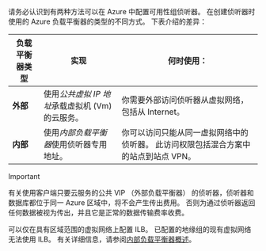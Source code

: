 请务必认识到有两种方法可以在 Azure 中配置可用性组侦听器。 在创建侦听器时使用的 Azure 负载平衡器的类型的不同方式。 下表介绍的差异：

| 负载平衡器类型 | 实现 | 何时使用： |
| --- | --- | --- |
| **外部** |使用*公共虚拟 IP 地址*承载虚拟机 (Vm) 的云服务。 |你需要外部访问侦听器从虚拟网络，包括从 Internet。 |
| **内部** |使用*内部负载平衡器*使用侦听器专用地址。 |你可以访问只能从同一虚拟网络中的侦听器。 此访问权限包括混合方案中的站点到站点 VPN。 |

> [!IMPORTANT]
> 有关使用客户端只要云服务的公共 VIP （外部负载平衡器） 的侦听器，侦听器和数据库都位于同一 Azure 区域中，将不会产生传出费用。 否则为通过侦听器返回任何数据被视为传出，并且它是正常的数据传输费率收费。 
> 
> 

可以仅在具有区域范围的虚拟网络上配置 ILB。 已配置的地缘组的现有虚拟网络无法使用 ILB。 有关详细信息，请参阅[内部负载平衡器概述](../articles/load-balancer/load-balancer-internal-overview.md)。

